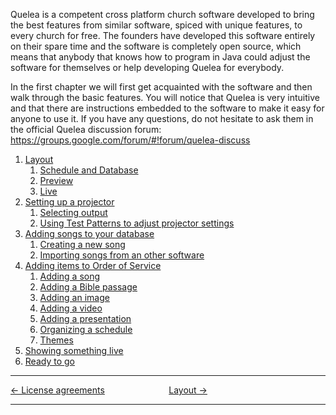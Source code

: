 Quelea is a competent cross platform church software developed to bring
the best features from similar software, spiced with unique features, to
every church for free. The founders have developed this software
entirely on their spare time and the software is completely open source,
which means that anybody that knows how to program in Java could adjust
the software for themselves or help developing Quelea for everybody.

In the first chapter we will first get acquainted with the software and
then walk through the basic features. You will notice that Quelea is
very intuitive and that there are instructions embedded to the software
to make it easy for anyone to use it. If you have any questions, do not
hesitate to ask them in the official Quelea discussion forum:
<https://groups.google.com/forum/#!forum/quelea-discuss>

1. [Layout](Layout "Layout")
   1. [Schedule and Database](Layout#schedule-and-database "Layout")
   2. [Preview](Layout#preview "Layout")
   3. [Live](Layout#live "Layout")
2. [Setting up a projector](Setting_up_a_projector "Setting up a projector")
   1. [Selecting output](Setting_up_a_projector#selecting-output "Setting up a projector")
   2. [Using Test Patterns to adjust projector settings](Setting_up_a_projector#using-test-patterns-to-adjust-projector-settings "Setting up a projector")
3. [Adding songs to your database](Adding_songs_to_your_database "Adding songs to your database")
   1. [Creating a new song](Adding_songs_to_your_database#creating-a-new-song "Adding songs to your database")
   2. [Importing songs from an other software](Adding_songs_to_your_database#importing-songs-from-an-other-software "Adding songs to your database")
4. [Adding items to Order of Service](Adding_items_to_Order_of_Service "Adding items to Order of Service")
   1. [Adding a song](Adding_items_to_Order_of_Service#adding-a-song "Adding items to Order of Service")
   2. [Adding a Bible passage](Adding_items_to_Order_of_Service#adding-a-bible-passage "Adding items to Order of Service")
   3. [Adding an image](Adding_items_to_Order_of_Service#adding-an-image "Adding items to Order of Service")
   4. [Adding a video](Adding_items_to_Order_of_Service#adding-a-video "Adding items to Order of Service")
   5. [Adding a presentation](Adding_items_to_Order_of_Service#adding-a-presentation "Adding items to Order of Service")
   6. [Organizing a schedule](Adding_items_to_Order_of_Service#organizing-a-schedule "Adding items to Order of Service")
   7. [Themes](Adding_items_to_Order_of_Service#organizing-a-schedule "Adding items to Order of Service")
5. [Showing something live](Showing_something_live "Showing something live")
6. [Ready to go](Ready_to_go "Ready to go")

-----



[← License agreements](License_agreements "License agreements")
&nbsp;&nbsp;&nbsp;&nbsp;&nbsp;&nbsp;&nbsp;&nbsp;&nbsp;&nbsp;&nbsp;&nbsp;&nbsp;&nbsp;&nbsp;&nbsp;&nbsp;&nbsp;&nbsp;&nbsp;&nbsp;&nbsp;&nbsp;&nbsp; [Layout →](Layout "Layout")

---
